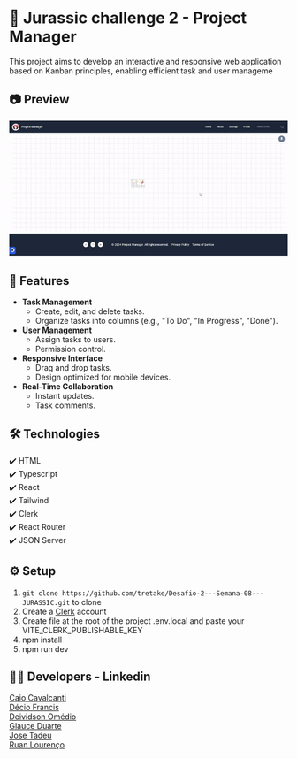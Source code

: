 # 🦖 Jurassic challenge 2 - Project Manager

This project aims to develop an interactive and responsive web application based on Kanban principles, enabling efficient task and user manageme

## :camera: Preview

![kanban Preview](src/assets/readMe_preview/kanban.gif)

## :hammer: Features

<ul>
  <li><strong>Task Management</strong>
    <ul>
      <li>Create, edit, and delete tasks.</li>
      <li>Organize tasks into columns (e.g., "To Do", "In Progress", "Done").</li>
    </ul>
  </li>
  <li><strong>User Management</strong>
    <ul>
      <li>Assign tasks to users.</li>
      <li>Permission control.</li>
    </ul>
  </li>
  <li><strong>Responsive Interface</strong>
    <ul>
      <li>Drag and drop tasks.</li>
      <li>Design optimized for mobile devices.</li>
    </ul>
  </li>
  <li><strong>Real-Time Collaboration</strong>
    <ul>
      <li>Instant updates.</li>
      <li>Task comments.</li>
    </ul>
  </li>
</ul>

## 🛠 Technologies

✔️ HTML <br>
✔️ Typescript <br>
✔️ React <br>
✔️ Tailwind <br>
✔️ Clerk <br>
✔️ React Router <br>
✔️ JSON Server <br>

## :gear: Setup

1. `git clone https://github.com/tretake/Desafio-2---Semana-08---JURASSIC.git` to clone
2. Create a [Clerk](https://clerk.com/) account
3. Create file at the root of the project .env.local and paste your VITE_CLERK_PUBLISHABLE_KEY
4. npm install
5. npm run dev

## :man_technologist: Developers - Linkedin

[Caio Cavalcanti](https://www.linkedin.com/in/caiohfcavalcanti/)<br>
[Décio Francis](https://www.linkedin.com/in/deciofrancis/)<br>
[Deividson Omédio](https://www.linkedin.com/in/deividson-omedio/)<br>
[Glauce Duarte](https://www.linkedin.com/in/glauce-da-silva-duarte-98004529/)<br>
[Jose Tadeu](https://www.linkedin.com/in/jos%C3%A9-tadeu-nascimento/)<br>
[Ruan Lourenço](https://www.linkedin.com/in/ruan-lourenço/)<br>
